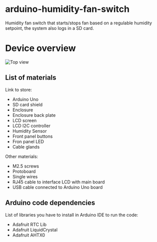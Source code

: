 # arduino-humidity-fan-switch
Humidity fan switch that starts/stops fan based on a regulable humidity setpoint, the system also logs in a SD card.

# Device overview
![Top view](./images/top_view.png)

## List of materials
Link to store:
* Arduino Uno
* SD card shield
* Enclosure
* Enclosure back plate
* LCD screen
* LCD I2C controller
* Humidity Sensor
* Front panel buttons
* Fron panel LED
* Cable glands

Other materials:
* M2.5 screws
* Protoboard
* Single wires
* RJ45 cable to interface LCD with main board
* USB cable connected to Arduino Uno board

## Arduino code dependencies
List of libraries you have to install in Arduino IDE to run the code:
* Adafruit RTC Lib
* Adafruit LiquidCrystal
* Adafruit AHTX0
